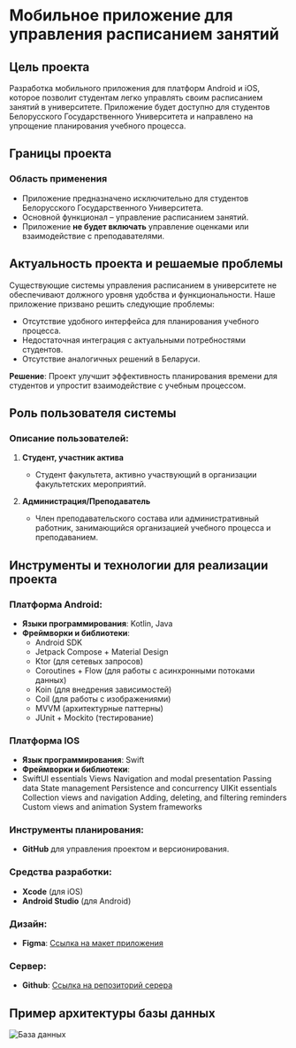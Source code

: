 # Мобильное приложение для управления расписанием занятий

## Цель проекта
Разработка мобильного приложения для платформ Android и iOS, которое позволит студентам легко управлять своим расписанием занятий в университете. Приложение будет доступно для студентов Белорусского Государственного Университета и направлено на упрощение планирования учебного процесса.

## Границы проекта

### Область применения
- Приложение предназначено исключительно для студентов Белорусского Государственного Университета.
- Основной функционал – управление расписанием занятий.
- Приложение **не будет включать** управление оценками или взаимодействие с преподавателями.

## Актуальность проекта и решаемые проблемы
Существующие системы управления расписанием в университете не обеспечивают должного уровня удобства и функциональности. Наше приложение призвано решить следующие проблемы:
- Отсутствие удобного интерфейса для планирования учебного процесса.
- Недостаточная интеграция с актуальными потребностями студентов.
- Отсутствие аналогичных решений в Беларуси.

**Решение**: Проект улучшит эффективность планирования времени для студентов и упростит взаимодействие с учебным процессом.

## Роль пользователя системы

### Описание пользователей:
1. **Студент, участник актива**
   - Студент факультета, активно участвующий в организации факультетских мероприятий.
  
2. **Администрация/Преподаватель**
   - Член преподавательского состава или административный работник, занимающийся организацией учебного процесса и преподаванием.

## Инструменты и технологии для реализации проекта

### Платформа Android:
- **Языки программирования**: Kotlin, Java
- **Фреймворки и библиотеки**:
  - Android SDK
  - Jetpack Compose + Material Design
  - Ktor (для сетевых запросов)
  - Coroutines + Flow (для работы с асинхронными потоками данных)
  - Koin (для внедрения зависимостей)
  - Coil (для работы с изображениями)
  - MVVM (архитектурные паттерны)
  - JUnit + Mockito (тестирование)
 ### Платформа IOS
 - **Язык программирования**: Swift
 - **Фреймворки и библиотеки**:
 - SwiftUI essentials Views Navigation and modal presentation Passing data State management Persistence and concurrency UIKit essentials Collection views and navigation Adding, deleting, and filtering reminders Custom views and animation System frameworks

### Инструменты планирования:
- **GitHub** для управления проектом и версионирования.

### Средства разработки:
- **Xcode** (для iOS)
- **Android Studio** (для Android)

### Дизайн:
- **Figma**: [Ссылка на макет приложения](https://www.figma.com/design/96rNac0zYX7WNxXM3Bc9FT/ScheduleApp?node-id=0-1&m=dev)

### Сервер: 
- **Github**: [Ссылка на репозиторий серера](https://github.com/MobileBSU/FAMCS_Schedule_Server)

## Пример архитектуры базы данных
![База данных](https://github.com/user-attachments/assets/4e5e3511-b717-4efd-8399-b76b5607b987)
